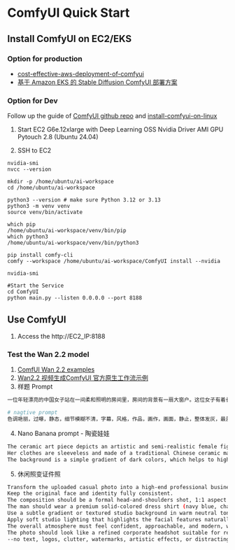 # ComfyUI Quick Start

## Install ComfyUI on EC2/EKS

### Option for production
- [cost-effective-aws-deployment-of-comfyui](https://github.com/aws-samples/cost-effective-aws-deployment-of-comfyui)
- [基于 Amazon EKS 的 Stable Diffusion ComfyUI 部署方案](https://aws.amazon.com/cn/blogs/china/stable-diffusion-comfyui-deployment-solution-based-on-amazon-eks/)

### Option for Dev

Follow up the guide of [ComfyUI github repo](https://github.com/comfyanonymous/ComfyUI) and [install-comfyui-on-linux](https://comfyui-wiki.com/en/install/install-comfyui/install-comfyui-on-linux)

1. Start EC2 G6e.12xlarge with Deep Learning OSS Nvidia Driver AMI GPU Pytouch 2.8 (Ubuntu 24.04)

2. SSH to EC2
```
nvidia-smi
nvcc --version

mkdir -p /home/ubuntu/ai-workspace
cd /home/ubuntu/ai-workspace

python3 --version # make sure Python 3.12 or 3.13
python3 -m venv venv
source venv/bin/activate

which pip
/home/ubuntu/ai-workspace/venv/bin/pip
which python3
/home/ubuntu/ai-workspace/venv/bin/python3

pip install comfy-cli
comfy --workspace /home/ubuntu/ai-workspace/ComfyUI install --nvidia 

nvidia-smi

#Start the Service
cd ComfyUI
python main.py --listen 0.0.0.0 --port 8188
```


## Use ComfyUI
1. Access the http://EC2_IP:8188

### Test the Wan 2.2 model
1. [ComfUI Wan 2.2 examples](https://comfyanonymous.github.io/ComfyUI_examples/wan22/)
2. [Wan2.2 视频生成ComfyUI 官方原生工作流示例](https://docs.comfy.org/zh-CN/tutorials/video/wan/wan2_2)
3. 样题 Prompt
```bash
一位年轻漂亮的中国女子站在一间柔和照明的房间里，房间的背景有一扇大窗户。这位女子有着长长的、笔直的黑色长发，从她的后背一直垂到腰。她穿着一件宽松的浅蓝色、露肩的上衣，左臂上的衣服开始滑落，露出了她的左肩和背部的一小部分，穿一件白色紧身运动短裤，显得臀部曲线优美。她的右臂抬起，手放在头顶上，使她的头微微后仰并向上凝视。她的皮肤白皙，身材苗条。窗户上的光线为她周围营造出一种柔和、近乎梦幻的光芒，凸显出她皮肤的光滑质感和头发的柔软度。窗户上装饰着薄纱般的白色窗帘，能让光线柔和地透进来，营造出一种宁静的氛围。女子的姿势和柔和的光线共同营造出一种宁静、沉思的氛围在照片中。

# nagtive prompt
色调艳丽，过曝，静态，细节模糊不清，字幕，风格，作品，画作，画面，静止，整体发灰，最差质量，低质量，JPEG压缩残留，丑陋的，残缺的，多余的手指，画得不好的手部，画得不好的脸部，畸形的，毁容的，形态畸形的肢体，手指融合，静止不动的画面，杂乱的背景，三条腿，背景人很多，倒着走，NSFW
```

4. Nano Banana prompt - 陶瓷娃娃
```bash
The ceramic art piece depicts an artistic and semi-realistic female figure. She has a serene expression and is sitting in front of a dark and solid background. This woman has fair skin, her eyes are closed, her head is slightly tilted back, and her right hand gently touches her neck. She has long blue hair, which is adorned with a delicate white floral hair accessory, matching the intricate floral patterns on her clothes.
Her clothes are sleeveless and made of a traditional Chinese ceramic material with a ceramic glaze firing process, featuring exquisite blue floral patterns. The flowers on her clothes are large and detailed, creating a harmonious contrast with her hair accessory. Her left arm is resting on her leg, in a relaxed and graceful posture, exuding a sense of calm and introspection.
The background is a simple gradient of dark colors, which helps to highlight the refined features of the figure and the intricate details of her clothing. The overall style of this work is both realistic and has a touch of fantasy, emphasizing the elegance and tranquility of the female figure.
```

5. 休闲照变证件照
```bash
Transform the uploaded casual photo into a high-end professional business portrait for a resume. 
Keep the original face and identity fully consistent. 
The composition should be a formal head-and-shoulders shot, 1:1 aspect ratio, with clean framing and balanced proportions. 
The man should wear a premium solid-colored dress shirt (navy blue, charcoal gray, or light blue), with a visible collar, neat and elegant, no logos or patterns. 
Use a subtle gradient or textured studio background in warm neutral tones (light gray or soft beige), softly blurred to create depth. 
Apply soft studio lighting that highlights the facial features naturally, with realistic skin tones and high clarity. 
The overall atmosphere must feel confident, approachable, and modern, with a relaxed but professional expression. 
The photo should look like a refined corporate headshot suitable for resumes or LinkedIn. 
--no text, logos, clutter, watermarks, artistic effects, or distracting elements
```